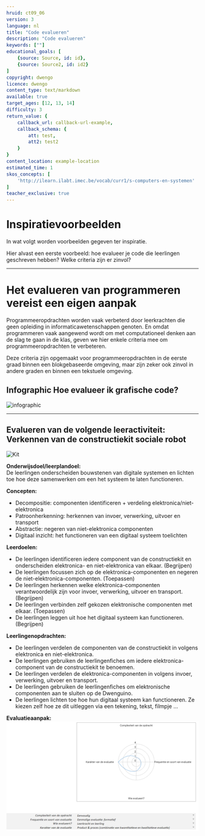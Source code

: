 ```yaml
---
hruid: ct09_06
version: 3
language: nl
title: "Code evalueren"
description: "Code evalueren"
keywords: [""]
educational_goals: [
    {source: Source, id: id}, 
    {source: Source2, id: id2}
]
copyright: dwengo
licence: dwengo
content_type: text/markdown
available: true
target_ages: [12, 13, 14]
difficulty: 3
return_value: {
    callback_url: callback-url-example,
    callback_schema: {
        att: test,
        att2: test2
    }
}
content_location: example-location
estimated_time: 1
skos_concepts: [
    'http://ilearn.ilabt.imec.be/vocab/curr1/s-computers-en-systemen'
]
teacher_exclusive: true
---
```


# Inspiratievoorbeelden

In wat volgt worden voorbeelden gegeven ter inspiratie.

Hier alvast een eerste voorbeeld: hoe evalueer je code die leerlingen geschreven hebben? Welke criteria zijn er zinvol?

----------------------

# Het evalueren van programmeren vereist een eigen aanpak

Programmeeropdrachten worden vaak verbeterd door leerkrachten die geen opleiding in informaticawetenschappen genoten. En omdat programmeren vaak aangewend wordt om met computationeel denken aan de slag te gaan in de klas, geven we hier enkele criteria mee om programmeeropdrachten te verbeteren.

Deze criteria zijn opgemaakt voor programmeeropdrachten in de eerste graad binnen een blokgebaseerde omgeving, maar zijn zeker ook zinvol in andere graden en binnen een tekstuele omgeving.

## Infographic Hoe evalueer ik grafische code?

![infographic](https://github.com/dwengovzw/learning_content/assets/48352335/3d33c7d2-9ae6-4cd4-ba07-01532e64c5e7)

-------------------------
## Evalueren van de volgende leeractiviteit: Verkennen van de constructiekit sociale robot

![Kit](https://github.com/dwengovzw/learning_content/assets/48352335/3d5353ce-ff58-4eb5-a3b3-f859f917731a)

**Onderwijsdoel/leerplandoel:**<br>
De leerlingen onderscheiden bouwstenen van digitale systemen en lichten toe hoe deze samenwerken om een het systeem te laten functioneren.

**Concepten:**<br>
* Decompositie: componenten identificeren + verdeling elektronica/niet-elektronica
* Patroonherkenning: herkennen van invoer, verwerking, uitvoer en transport
* Abstractie: negeren van niet-elektronica componenten
* Digitaal inzicht: het functioneren van een digitaal systeem toelichten

**Leerdoelen:**<br>
* De leerlingen identificeren iedere component van de constructiekit en onderscheiden elektronica- en niet-elektronica van elkaar. (Begrijpen)
* De leerlingen focussen zich op de elektronica-componenten en negeren de niet-elektronica-componenten. (Toepassen)
* De leerlingen herkennen welke elektronica-componenten verantwoordelijk zijn voor invoer, verwerking, uitvoer en transport. (Begrijpen)
* De leerlingen verbinden zelf gekozen elektronische componenten met elkaar. (Toepassen)
* De leerlingen leggen uit hoe het digitaal systeem kan functioneren. (Begrijpen)

**Leerlingenopdrachten:**<br>
* De leerlingen verdelen de componenten van de constructiekit in volgens elektronica en niet-elektronica.
* De leerlingen gebruiken de leerlingenfiches om iedere elektronica-component van de constructiekit te benoemen.
* De leerlingen verdelen de elektronica-componenten in volgens invoer, verwerking, uitvoer en transport.
* De leerlingen gebruiken de leerlingenfiches om elektronische componenten aan te sluiten op de Dwenguino.
* De leerlingen lichten toe hoe hun digitaal systeem kan functioneren. Ze kiezen zelf hoe ze dit uitleggen via een tekening, tekst, filmpje ...

**Evaluatieaanpak:**<br>
![spin kit](embed/spinkit.png)



